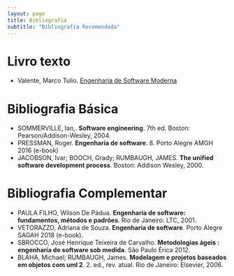 ```yaml
---
layout: page
title: Bibliografia
subtitle: "Bibliografia Recomendada"
---
```


# Livro texto

- Valente, Marco Tulio. [Engenharia de Software Moderna](https://engsoftmoderna.info/)

# Bibliografia Básica

- SOMMERVILLE, Ian,. **Software engineering**. 7th ed. Boston: Pearson/Addison-Wesley, 2004.
- PRESSMAN, Roger. **Engenharia de software**. 8. Porto Alegre AMGH 2016 (e-book)
- JACOBSON, Ivar; BOOCH, Grady; RUMBAUGH, JAMES. **The unified software development process**. Boston: Addison Wesley, 2000.

# Bibliografia Complementar

- PAULA FILHO, Wilson De Pádua. **Engenharia de software: fundamentos, métodos e padrões**. Rio de Janeiro: LTC, 2001.
- VETORAZZO, Adriana de Souza. **Engenharia de software**. Porto Alegre SAGAH 2018 (e-book).
- SBROCCO, José Henrique Teixeira de Carvalho. **Metodologias ágeis : engenharia de software sob medida**. São Paulo Érica 2012.
- BLAHA, Michael; RUMBAUGH, James. **Modelagem e projetos baseados em objetos com uml 2**. 2. ed., rev. atual. Rio de Janeiro: Elsevier, 2006.
